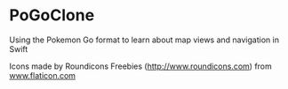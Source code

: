 # PoGoClone
Using the Pokemon Go format to learn about map views and navigation in Swift

Icons made by Roundicons Freebies (http://www.roundicons.com) from www.flaticon.com 
